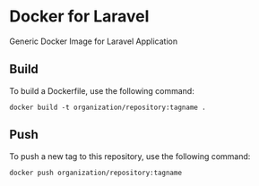 # Docker for Laravel
Generic Docker Image for Laravel Application

## Build
To build a Dockerfile, use the following command:
```
docker build -t organization/repository:tagname .
```

## Push
To push a new tag to this repository, use the following command:
```
docker push organization/repository:tagname
```

